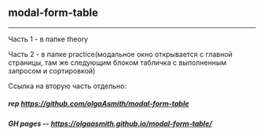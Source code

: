 ## modal-form-table
---

Часть 1 - в папке theory

Часть 2 - в папке practice(модальное окно открывается с главной страницы, там же следующим блоком табличка с выполненным запросом и сортировкой)

Ссылка на вторую часть отдельно: 
##### rep https://github.com/olgaAsmith/modal-form-table

##### GH pages -- https://olgaasmith.github.io/modal-form-table/




